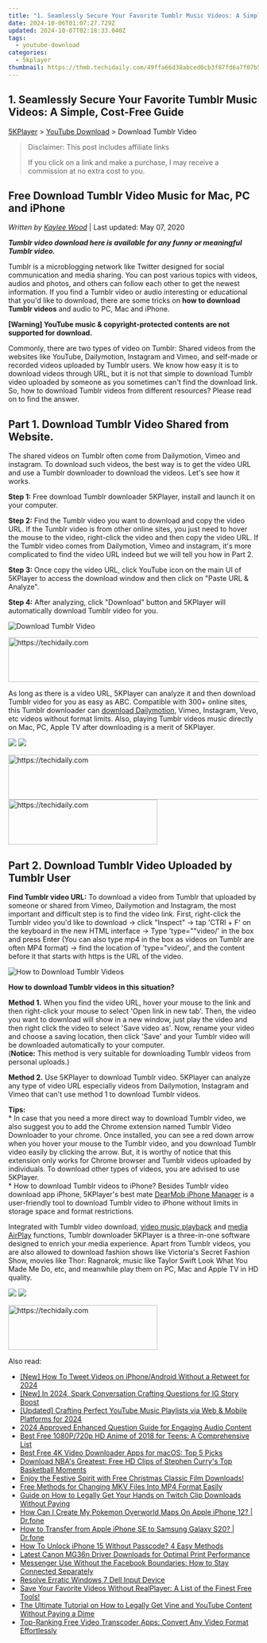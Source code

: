 ```yaml
---
title: "1. Seamlessly Secure Your Favorite Tumblr Music Videos: A Simple, Cost-Free Guide"
date: 2024-10-06T01:07:27.729Z
updated: 2024-10-07T02:18:33.040Z
tags:
  - youtube-download
categories:
  - 5kplayer
thumbnail: https://thmb.techidaily.com/49ffa66d38abced0cb3f87fd6a7f07b59b78823dd67224be4906012f3135d98a.jpg
---
```


## 1. Seamlessly Secure Your Favorite Tumblr Music Videos: A Simple, Cost-Free Guide

[5KPlayer](https://tools.techidaily.com/5kplayer/products/) \> [YouTube Download](https://tools.techidaily.com/5kplayer/youtube-download/) \> Download Tumblr Video 

>  Disclaimer: This post includes affiliate links
>
>  If you click on a link and make a purchase, I may receive a commission at no extra cost to you.
>

## Free Download Tumblr Video Music for Mac, PC and iPhone

 _Written by [Kaylee Wood](https://www.quora.com/profile/Amanda-Hu-21)_ | Last updated: May 07, 2020 

**_Tumblr video download here is available for any funny or meaningful Tumblr video._**

Tumblr is a microblogging network like Twitter designed for social communication and media sharing. You can post various topics with videos, audios and photos, and others can follow each other to get the newest information. If you find a Tumblr video or audio interesting or educational that you'd like to download, there are some tricks on **how to download Tumblr videos** and audio to PC, Mac and iPhone. 

**\[Warning\] YouTube music & copyright-protected contents are not supported for download.**

Commonly, there are two types of video on Tumblr: Shared videos from the websites like YouTube, Dailymotion, Instagram and Vimeo, and self-made or recorded videos uploaded by Tumblr users. We know how easy it is to download videos through URL, but it is not that simple to download Tumblr video uploaded by someone as you sometimes can't find the download link. So, how to download Tumblr videos from different resources? Please read on to find the answer.

## Part 1\. Download Tumblr Video Shared from Website.

The shared videos on Tumblr often come from Dailymotion, Vimeo and instagram. To download such videos, the best way is to get the video URL and use a Tumblr downloader to download the videos. Let's see how it works.

**Step 1:** Free download Tumblr downloader 5KPlayer, install and launch it on your computer.

**Step 2:** Find the Tumblr video you want to download and copy the video URL. If the Tumblr video is from other online sites, you just need to hover the mouse to the video, right-click the video and then copy the video URL. If the Tumblr video comes from Dailymotion, Vimeo and instagram, it's more complicated to find the video URL indeed but we will tell you how in Part 2.

**Step 3:** Once copy the video URL, click YouTube icon on the main UI of 5KPlayer to access the download window and then click on "Paste URL & Analyze".

**Step 4:** After analyzing, click "Download" button and 5KPlayer will automatically download Tumblr video for you.

![Download Tumblr Video](https://www.5kplayer.com/youtube-download/img/download-tumblr-video-01.jpg) 

<!-- affiliate ads begin -->
<a href="https://appsumo.8odi.net/c/5597632/2118326/7443" target="_top" id="2118326">
  <img src="//a.impactradius-go.com/display-ad/7443-2118326" border="0" alt="https://techidaily.com" width="728" height="90"/>
</a>
<img height="0" width="0" src="https://appsumo.8odi.net/i/5597632/2118326/7443" style="position:absolute;visibility:hidden;" border="0" />
<!-- affiliate ads end -->

As long as there is a video URL, 5KPlayer can analyze it and then download Tumblr video for you as easy as ABC. Compatible with 300+ online sites, this Tumblr downloader can [download Dailymotion](https://tools.techidaily.com/5kplayer/youtube-download/), Vimeo, Instagram, Vevo, etc videos without format limits. Also, playing Tumblr videos music directly on Mac, PC, Apple TV after downloading is a merit of 5KPlayer.

[![](https://www.5kplayer.com/youtube-download/../button/freedownwhitewin.png)](https://tools.techidaily.com/5kplayer/products/) [![](https://www.5kplayer.com/youtube-download/../button/freedownbackmac.png)](https://tools.techidaily.com/5kplayer/products/) 

<!-- affiliate ads begin -->
<a href="https://unicoeye.pxf.io/c/5597632/2134229/18498" target="_top" id="2134229">
  <img src="//a.impactradius-go.com/display-ad/18498-2134229" border="0" alt="https://techidaily.com" width="728" height="90"/>
</a>
<img height="0" width="0" src="https://unicoeye.pxf.io/i/5597632/2134229/18498" style="position:absolute;visibility:hidden;" border="0" />
<!-- affiliate ads end -->

<!-- affiliate ads begin -->
<a href="https://25home.pxf.io/c/5597632/2148644/16836" target="_top" id="2148644">
  <img src="//a.impactradius-go.com/display-ad/16836-2148644" border="0" alt="https://techidaily.com" width="300" height="90"/>
</a>
<img height="0" width="0" src="https://25home.pxf.io/i/5597632/2148644/16836" style="position:absolute;visibility:hidden;" border="0" />
<!-- affiliate ads end -->

## Part 2\. Download Tumblr Video Uploaded by Tumblr User

**Find Tumblr video URL:** To download a video from Tumblr that uploaded by someone or shared from Vimeo, Dailymotion and Instagram, the most important and difficult step is to find the video link. First, right-click the Tumblr video you'd like to download -> click "Inspect" -> tap 'CTRl + F' on the keyboard in the new HTML interface -> Type 'type=""video/' in the box and press Enter (You can also type mp4 in the box as videos on Tumblr are often MP4 format) -> find the location of 'type="video/', and the content before it that starts with https is the URL of the video. 

![How to Download Tumblr Videos](https://www.5kplayer.com/youtube-download/img/download-tumblr-video-02.jpg) 

**How to download Tumblr videos in this situation?**

**Method 1.** When you find the video URL, hover your mouse to the link and then right-click your mouse to select 'Open link in new tab'. Then, the video you want to download will show in a new window, just play the video and then right click the video to select 'Save video as'. Now, rename your video and choose a saving location, then click 'Save' and your Tumblr video will be downloaded automatically to your computer.  
 (**Notice:** This method is very suitable for downloading Tumblr videos from personal uploads.)

**Method 2.** Use 5KPlayer to download Tumblr video. 5KPlayer can analyze any type of video URL especially videos from Dailymotion, Instagram and Vimeo that can't use method 1 to download Tumblr videos.

**Tips:**   
 \* In case that you need a more direct way to download Tumblr video, we also suggest you to add the Chrome extension named Tumblr Video Downloader to your chrome. Once installed, you can see a red down arrow when you hover your mouse to the Tumblr video, and you download Tumblr video easily by clicking the arrow. But, it is worthy of notice that this extension only works for Chrome browser and Tumblr videos uploaded by individuals. To download other types of videos, you are advised to use 5KPlayer.  
 \* How to download Tumblr videos to iPhone? Besides Tumblr video download app iPhone, 5KPlayer's best mate [DearMob iPhone Manager](https://tools.techidaily.com/5kplayer/iphone-manager/) is a user-friendly tool to download Tumblr video to iPhone without limits in storage space and format restrictions.

Integrated with Tumblr video download, [video music playback](https://tools.techidaily.com/5kplayer/video-music-player/) and [media AirPlay](https://tools.techidaily.com/5kplayer/airplay/) functions, Tumblr downloader 5KPlayer is a three-in-one software designed to enrich your media experience. Apart from Tumblr videos, you are also allowed to download fashion shows like Victoria's Secret Fashion Show, movies like Thor: Ragnarok, music like Taylor Swift Look What You Made Me Do, etc, and meanwhile play them on PC, Mac and Apple TV in HD quality.

[![](https://www.5kplayer.com/youtube-download/../button/freedownwhitewin.png)](https://tools.techidaily.com/5kplayer/products/) [![](https://www.5kplayer.com/youtube-download/../button/freedownbackmac.png)](https://tools.techidaily.com/5kplayer/products/)

<!-- affiliate ads begin -->
<a href="https://aligracehair.sjv.io/c/5597632/1880956/19272" target="_top" id="1880956">
  <img src="//a.impactradius-go.com/display-ad/19272-1880956" border="0" alt="https://techidaily.com" width="300" height="90"/>
</a>
<img height="0" width="0" src="https://aligracehair.sjv.io/i/5597632/1880956/19272" style="position:absolute;visibility:hidden;" border="0" />
<!-- affiliate ads end -->

<ins class="adsbygoogle"
     style="display:block"
     data-ad-format="autorelaxed"
     data-ad-client="ca-pub-7571918770474297"
     data-ad-slot="1223367746"></ins>

<ins class="adsbygoogle"
     style="display:block"
     data-ad-client="ca-pub-7571918770474297"
     data-ad-slot="8358498916"
     data-ad-format="auto"
     data-full-width-responsive="true"></ins>

<span class="atpl-alsoreadstyle">Also read:</span>
<div><ul>
<li><a href="https://twitter-videos.techidaily.com/new-how-to-tweet-videos-on-iphoneandroid-without-a-retweet-for-2024/"><u>[New] How To Tweet Videos on iPhone/Android Without a Retweet for 2024</u></a></li>
<li><a href="https://instagram-video-recordings.techidaily.com/new-in-2024-spark-conversation-crafting-questions-for-ig-story-boost/"><u>[New] In 2024, Spark Conversation Crafting Questions for IG Story Boost</u></a></li>
<li><a href="https://youtube-docs.techidaily.com/ed-crafting-perfect-youtube-music-playlists-via-web-and-mobile-platforms-for-2024/"><u>[Updated] Crafting Perfect YouTube Music Playlists via Web & Mobile Platforms for 2024</u></a></li>
<li><a href="https://fox-helps.techidaily.com/2024-approved-enhanced-question-guide-for-engaging-audio-content/"><u>2024 Approved Enhanced Question Guide for Engaging Audio Content</u></a></li>
<li><a href="https://youtube-video-recordings.techidaily.com/best-free-1080p720p-hd-anime-of-2018-for-teens-a-comprehensive-list/"><u>Best Free 1080P/720p HD Anime of 2018 for Teens: A Comprehensive List</u></a></li>
<li><a href="https://youtube-video-recordings.techidaily.com/best-free-4k-video-downloader-apps-for-macos-top-5-picks/"><u>Best Free 4K Video Downloader Apps for macOS: Top 5 Picks</u></a></li>
<li><a href="https://youtube-video-recordings.techidaily.com/download-nbas-greatest-free-hd-clips-of-stephen-currys-top-basketball-moments/"><u>Download NBA's Greatest: Free HD Clips of Stephen Curry's Top Basketball Moments</u></a></li>
<li><a href="https://youtube-video-recordings.techidaily.com/enjoy-the-festive-spirit-with-free-christmas-classic-film-downloads/"><u>Enjoy the Festive Spirit with Free Christmas Classic Film Downloads!</u></a></li>
<li><a href="https://youtube-video-recordings.techidaily.com/free-methods-for-changing-mkv-files-into-mp4-format-easily/"><u>Free Methods for Changing MKV Files Into MP4 Format Easily</u></a></li>
<li><a href="https://youtube-video-recordings.techidaily.com/guide-on-how-to-legally-get-your-hands-on-twitch-clip-downloads-without-paying/"><u>Guide on How to Legally Get Your Hands on Twitch Clip Downloads Without Paying</u></a></li>
<li><a href="https://ios-pokemon-go.techidaily.com/how-can-i-create-my-pokemon-overworld-maps-on-apple-iphone-12-drfone-by-drfone-virtual-ios/"><u>How Can I Create My Pokemon Overworld Maps On Apple iPhone 12? | Dr.fone</u></a></li>
<li><a href="https://iphone-transfer.techidaily.com/how-to-transfer-from-apple-iphone-se-to-samsung-galaxy-s20-drfone-by-drfone-transfer-from-ios/"><u>How to Transfer from Apple iPhone SE to Samsung Galaxy S20? | Dr.fone</u></a></li>
<li><a href="https://ios-unlock.techidaily.com/how-to-unlock-iphone-15-without-passcode-4-easy-methods-by-drfone-ios/"><u>How To Unlock iPhone 15 Without Passcode? 4 Easy Methods</u></a></li>
<li><a href="https://hardware-help.techidaily.com/latest-canon-mg36n-driver-downloads-for-optimal-print-performance/"><u>Latest Canon MG36n Driver Downloads for Optimal Print Performance</u></a></li>
<li><a href="https://tech-renaissance.techidaily.com/messenger-use-without-the-facebook-boundaries-how-to-stay-connected-separately/"><u>Messenger Use Without the Facebook Boundaries: How to Stay Connected Separately</u></a></li>
<li><a href="https://driver-error.techidaily.com/resolve-erratic-windows-7-dell-input-device/"><u>Resolve Erratic Windows 7 Dell Input Device</u></a></li>
<li><a href="https://youtube-video-recordings.techidaily.com/save-your-favorite-videos-without-realplayer-a-list-of-the-finest-free-tools/"><u>Save Your Favorite Videos Without RealPlayer: A List of the Finest Free Tools!</u></a></li>
<li><a href="https://youtube-video-recordings.techidaily.com/the-ultimate-tutorial-on-how-to-legally-get-vine-and-youtube-content-without-paying-a-dime/"><u>The Ultimate Tutorial on How to Legally Get Vine and YouTube Content Without Paying a Dime</u></a></li>
<li><a href="https://youtube-video-recordings.techidaily.com/top-ranking-free-video-transcoder-apps-convert-any-video-format-effortlessly/"><u>Top-Ranking Free Video Transcoder Apps: Convert Any Video Format Effortlessly</u></a></li>
</ul></div>

